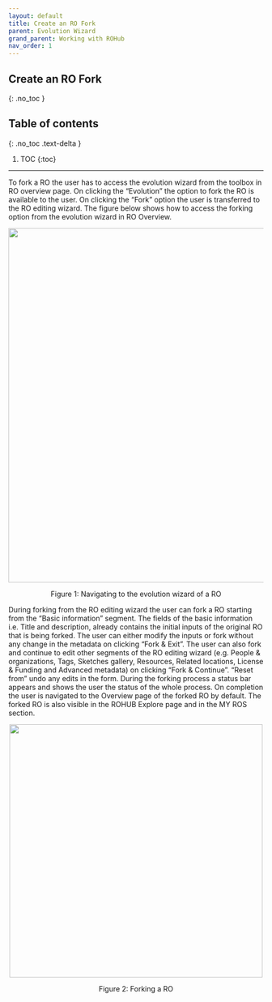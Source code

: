 ```yaml
---
layout: default
title: Create an RO Fork
parent: Evolution Wizard
grand_parent: Working with ROHub
nav_order: 1
---
```


## Create an RO Fork
{: .no_toc }
## Table of contents
{: .no_toc .text-delta }

1. TOC
{:toc}
---------

To fork a RO the user has to access the evolution wizard from the toolbox in RO overview page. On clicking the “Evolution” the option to fork the RO is available to the user. On clicking the “Fork” option the user is transferred to the RO editing wizard. The figure below shows how to access the forking option from the evolution wizard in RO Overview.
<p align="center"> <img src="https://box.psnc.pl/f/4c9422badc/?raw=1" width="700"> </p>
<div align="center"> Figure 1: Navigating to the evolution wizard of a RO </div>

During forking from the RO editing wizard the user can fork a RO starting from the “Basic information” segment. The fields of the basic information i.e. Title and description, already contains the initial inputs of the original RO that is being forked. The user can either modify the inputs or fork without any change in the metadata on clicking “Fork & Exit”. The user can also fork and continue to edit other segments of the RO editing wizard (e.g. People & organizations, Tags, Sketches gallery, Resources, Related locations, License & Funding and Advanced metadata) on clicking “Fork & Continue”. “Reset from” undo any edits in the form. During the forking process a status bar appears and shows the user the status of the whole process. On completion the user is navigated to the Overview page of the forked RO by default. The forked RO is also visible in the ROHUB Explore page and in the MY ROS section.


<p align="center"> <img src="https://box.psnc.pl/f/3cebdacf9b/?raw=1" width="500"> </p>
<div align="center"> Figure 2: Forking a RO </div>
